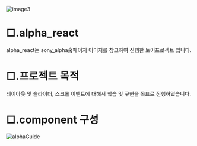
![image3](https://user-images.githubusercontent.com/104630719/166418344-0e6403d3-dcd7-4052-8794-ee14d4297197.png)

# □.alpha_react 
alpha_react는 sony_alpha홈페이지 이미지를 참고하여 진행한 토이프로젝트 입니다. 

# □.프로젝트 목적
레이아웃 및 슬라이더,  스크롤 이벤트에 대해서 학습 및 구현을 목표로 진행하였습니다.

# □.component 구성

![alphaGuide](https://user-images.githubusercontent.com/104630719/166454218-9df17509-8a01-43b9-ab13-81588fb75950.png)
